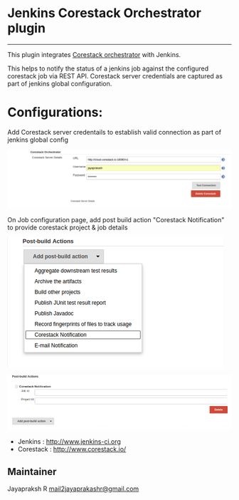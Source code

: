 # Jenkins Corestack Orchestrator plugin
--------------------------------------

This plugin integrates [Corestack orchestrator][] with Jenkins. 

[Corestack orchestrator]: http://www.corestack.io/

This helps to notify the status of a jenkins job against the configured corestack job via REST API. Corestack server credentials are captured as part of jenkins global configuration. 

# Configurations:

Add Corestack server credentails to establish valid connection as part of jenkins global config

![Global Config](/doc/global_config.png)

On Job configuration page, add post build action "Corestack Notification" to provide corestack project & job details

![Corestack post build action](/doc/post_build_action.png)

![Corestack Notification Config](/doc/post_build_config.png)

* Jenkins : http://www.jenkins-ci.org
* Corestack : http://www.corestack.io/

Maintainer
----------
Jayapraksh R <mail2jayaprakashr@gmail.com>
